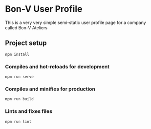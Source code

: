 # Bon-V User Profile
This is a very very simple semi-static user profile page for a company called Bon-V Ateliers

## Project setup
```
npm install
```

### Compiles and hot-reloads for development
```
npm run serve
```

### Compiles and minifies for production
```
npm run build
```

### Lints and fixes files
```
npm run lint
```


